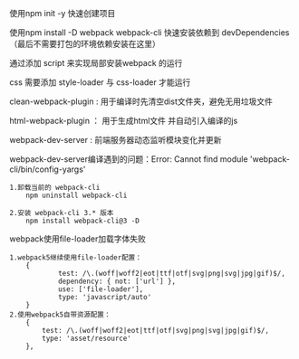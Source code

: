 使用npm init -y 快速创建项目

使用npm install -D webpack webpack-cli 快速安装依赖到 devDependencies（最后不需要打包的环境依赖安装在这里）

通过添加 script 来实现局部安装webpack 的运行

css 需要添加 style-loader 与 css-loader 才能运行

clean-webpack-plugin : 用于编译时先清空dist文件夹，避免无用垃圾文件

html-webpack-plugin ： 用于生成html文件 并自动引入编译的js

webpack-dev-server : 前端服务器动态监听模块变化并更新

webpack-dev-server编译遇到的问题：Error: Cannot find module 'webpack-cli/bin/config-yargs'

    1.卸载当前的 webpack-cli
        npm uninstall webpack-cli

    2.安装 webpack-cli 3.* 版本 
        npm install webpack-cli@3 -D

webpack使用file-loader加载字体失败

    1.webpack5继续使用file-loader配置： 
        {             
                test: /\.(woff|woff2|eot|ttf|otf|svg|png|svg|jpg|gif)$/,
                dependency: { not: ['url'] },
                use: ['file-loader'],
                type: 'javascript/auto'                        
        }
    2.使用webpack5自带资源配置：
        {
            test: /\.(woff|woff2|eot|ttf|otf|svg|png|svg|jpg|gif)$/,
            type: 'asset/resource'
        },
